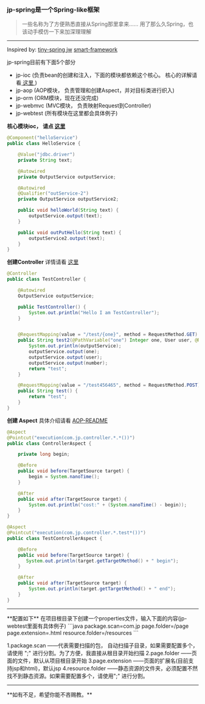 ### jp-spring是一个Spring-like框架
> 一些名称为了方便熟悉直接从Spring那里拿来......
> 用了那么久Spring，也该动手模仿一下来加深理理解

<hr/>
Inspired by:
  <a href="https://github.com/code4craft/tiny-spring" > tiny-spring </a>
  <a href="https://github.com/menyouping/jw">jw</a>
  <a href="https://git.oschina.net/huangyong/smart-framework">smart-framework</a>

jp-spring目前有下面5个部分
- jp-ioc (负责bean的创建和注入，下面的模块都依赖这个核心。 核心的详解请看<a href="https://github.com/code4craft/tiny-spring"> 这里 </a>)
- jp-aop (AOP模块， 负责管理和创建Aspect，并对目标类进行织入)
- jp-orm (ORM模块，现在还没完成)
- jp-webmvc (MVC模块， 负责映射Request到Controller)
- jp-webtest (所有模块在这里都会具体例子)


**核心模块ioc， 请点 <a href="https://git.oschina.net/pj_zhong/jp-spring/blob/master/jp-ioc/README.md?dir=0&filepath=jp-ioc%2FREADME.md&oid=3999b5e82cf0cf5f7ff12400bcb392e9d95dd287&sha=6db89758dd2d1e377c27c77858ead1c4f3b777f8">这里</a>**
```java
@Component("helloService")
public class HelloService {

    @Value("jdbc.driver")
    private String text;

    @Autowired
    private OutputService outputService;

    @Autowired
    @Qualifier("outService-2")
    private OutputService outputService2;

    public void helloWorld(String text) {
        outputService.output(text);
    }

    public void outPutHello(String text) {
        outputService2.output(text);
    }
}
```

**创建Controller**
详情请看 <a href="https://git.oschina.net/pj_zhong/jp-spring/blob/master/jp-spring-webmvc/READEME.md?dir=0&filepath=jp-spring-webmvc%2FREADEME.md&oid=aa4d8c10cd15757acf404baf8542d707c9d90456&sha=6a73525cdf0582043385b33126c4430c254e8c84">这里</a> 
```java
@Controller
public class TestController {

    @Autowired
    OutputService outputService;

    public TestController() {
        System.out.println("Hello I am TestController");
    }


    @RequestMapping(value = "/test/{one}", method = RequestMethod.GET)
    public String test2(@PathVariable("one") Integer one, User user, @RequestParam("number") Float number) {
        System.out.println(outputService);
        outputService.output(one);
        outputService.output(user);
        outputService.output(number);
        return "test";
    }

    @RequestMapping(value = "/test456465", method = RequestMethod.POST)
    public String test() {
        return "test";
    }
}
```

**创建 Aspect**
具体介绍请看 <a href="https://git.oschina.net/pj_zhong/jp-spring/blob/master/jp-aop/READEME.md?dir=0&filepath=jp-aop%2FREADEME.md&oid=753d50f8e9bf9d34a6363c8b935d801637a7a23c&sha=523f58efd9782c9a67704d17e92805e469e59a1d">AOP-README</a>
```java
@Aspect
@Pointcut("execution(com.jp.controller.*.*())")
public class ControllerAspect {

    private long begin;

    @Before
    public void before(TargetSource target) {
        begin = System.nanoTime();
    }

    @After
    public void after(TargetSource target) {
        System.out.println("cost:" + (System.nanoTime() - begin));
    }
}

@Aspect
@Pointcut("execution(com.jp.controller.*.test*())")
public class TestControllerAspect {

    @Before
    public void before(TargetSource target) {
       System.out.println(target.getTargetMethod() + " begin");
    }

    @After
    public void after(TargetSource target) {
        System.out.println(target.getTargetMethod() + " end");
    }
}
```

<hr/>
**配置如下**
在项目根目录下创建一个properties文件，输入下面的内容(jp-webtest里面有具体例子)
```java
package.scan=com.jp
page.folder=/page
page.extension=.html
resource.folder=/resources
```

1.package.scan ——代表需要扫描的包， 自动扫描子目录，如果需要配置多个，请使用 ";" 进行分割。为了方便，我直接从根目录开始扫描
2.page.folder ——页面的文件，默认从项目根目录开始
3.page.extension ——页面的扩展名(目前支持jsp和html)，默认jsp
4.resource.folder ——静态资源的文件夹，必须配置不然找不到静态资源。如果需要配置多个，请使用";" 进行分割。
<hr>
**如有不足，希望你能不吝赐教。**